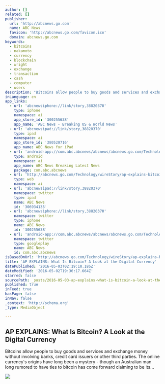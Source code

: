 ```yaml
---
author: []
related: []
publisher:
  url: 'http://abcnews.go.com'
  name: ABC News
  favicon: 'http://abcnews.go.com/favicon.ico'
  domain: abcnews.go.com
keywords:
  - bitcoins
  - nakamoto
  - currency
  - blockchain
  - wright
  - exchange
  - transaction
  - cash
  - computer
  - users
description: "Bitcoins allow people to buy goods and services and exchange money without involving banks, credit card issuers or other third parties. The online currency's origins have long been a mystery - though an Australian man long rumored to have ties to bitcoin has come forward claiming to be its..."
inLanguage: en
app_links:
  - url: 'abcnewsiphone://link/story,38820370'
    type: iphone
    namespace: ai
    app_store_id: '300255638'
    app_name: 'ABC News - Breaking US & World News'
  - url: 'abcnewsipad://link/story,38820370'
    type: ipad
    namespace: ai
    app_store_id: '380520716'
    app_name: ABC News for iPad
  - url: 'android-app://com.abc.abcnews/abcnews/abcnews.go.com/Technology/wireStory/ap-explains-bitcoin-digital-currency-38820370'
    type: android
    namespace: ai
    app_name: ABC News Breaking Latest News
    package: com.abc.abcnews
  - url: 'http://abcnews.go.com/Technology/wireStory/ap-explains-bitcoin-digital-currency-38820370'
    type: web
    namespace: ai
  - url: 'abcnewsipad://link/story,38820370'
    namespace: twitter
    type: ipad
    name: ABC News
    id: '306934135'
  - url: 'abcnewsiphone://link/story,38820370'
    namespace: twitter
    type: iphone
    name: ABC News
    id: '300255638'
  - url: 'android-app://com.abc.abcnews/abcnews/abcnews.go.com/Technology/wireStory/ap-explains-bitcoin-digital-currency-38820370'
    namespace: twitter
    type: googleplay
    name: ABC News
    id: com.abc.abcnews
isBasedOnUrl: 'http://abcnews.go.com/Technology/wireStory/ap-explains-bitcoin-digital-currency-38820370'
title: 'AP EXPLAINS: What Is Bitcoin? A Look at the Digital Currency'
datePublished: '2016-05-03T02:19:10.186Z'
dateModified: '2016-05-02T19:36:17.664Z'
starred: false
sourcePath: _posts/2016-05-03-ap-explains-what-is-bitcoin-a-look-at-the-digital-currency.md
published: true
inFeed: true
hasPage: false
inNav: false
_context: 'http://schema.org'
_type: MediaObject

---
```

<article style=""><h1>AP EXPLAINS: What Is Bitcoin? A Look at the Digital Currency</h1><p>Bitcoins allow people to buy goods and services and exchange money without involving banks, credit card issuers or other third parties. The online currency's origins have long been a mystery - though an Australian man long rumored to have ties to bitcoin has come forward claiming to be its...</p><img src="http://a.abcnews.go.com/images/Technology/WireAP_04a293786d284e3092a1d4f2f98e7aa4_16x9_992.jpg" /></article>